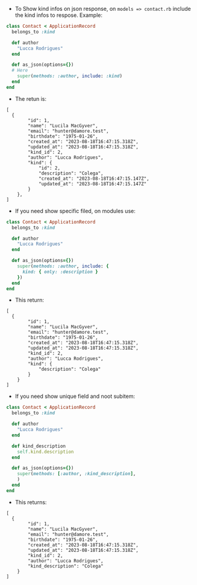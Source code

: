 - To Show kind infos on json response, on `models => contact.rb` include the kind infos to respose. Example:

```ruby
class Contact < ApplicationRecord
  belongs_to :kind

  def author
    "Lucca Rodrigues"
  end

  def as_json(options={})
  # Here
    super(methods: :author, include: :kind)
  end
end

```

- The retun is:

```
[
  {
		"id": 1,
		"name": "Lucila MacGyver",
		"email": "hunter@damore.test",
		"birthdate": "1975-01-26",
		"created_at": "2023-08-18T16:47:15.318Z",
		"updated_at": "2023-08-18T16:47:15.318Z",
		"kind_id": 2,
		"author": "Lucca Rodrigues",
		"kind": {
			"id": 2,
			"description": "Colega",
			"created_at": "2023-08-18T16:47:15.147Z",
			"updated_at": "2023-08-18T16:47:15.147Z"
		}
	},
]
```

- If you need show specific filed, on modules use:

```ruby
class Contact < ApplicationRecord
  belongs_to :kind

  def author
    "Lucca Rodrigues"
  end

  def as_json(options={})
    super(methods: :author, include: {
      kind: { only: :description }
    })
  end
end

```

- This return:

```
[
  {
		"id": 1,
		"name": "Lucila MacGyver",
		"email": "hunter@damore.test",
		"birthdate": "1975-01-26",
		"created_at": "2023-08-18T16:47:15.318Z",
		"updated_at": "2023-08-18T16:47:15.318Z",
		"kind_id": 2,
		"author": "Lucca Rodrigues",
		"kind": {
			"description": "Colega"
		}
	}
]
```

- If you need show unique field and noot subitem:

```ruby
class Contact < ApplicationRecord
  belongs_to :kind

  def author
    "Lucca Rodrigues"
  end

  def kind_description
    self.kind.description
  end

  def as_json(options={})
    super(methods: [:author, :kind_description],
    )
  end
end
```

- This returns:

```
[
  {
		"id": 1,
		"name": "Lucila MacGyver",
		"email": "hunter@damore.test",
		"birthdate": "1975-01-26",
		"created_at": "2023-08-18T16:47:15.318Z",
		"updated_at": "2023-08-18T16:47:15.318Z",
		"kind_id": 2,
		"author": "Lucca Rodrigues",
		"kind_description": "Colega"
	}
]
```
